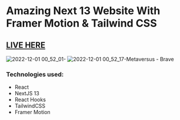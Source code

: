 # Amazing Next 13 Website With Framer Motion & Tailwind CSS

## [LIVE HERE](https://metaversus-mikaelpizzi.vercel.app/)

![2022-12-01 00_52_01-](https://user-images.githubusercontent.com/26292499/205205375-3a86828e-f557-4ff1-a298-d9f0739f3360.jpg)
![2022-12-01 00_52_17-Metaversus - Brave](https://user-images.githubusercontent.com/26292499/205205391-2ce7803c-ed2f-4abe-83e6-f18de119572d.jpg)

### Technologies used:

* React
* NextJS 13
* React Hooks
* TailwindCSS
* Framer Motion
